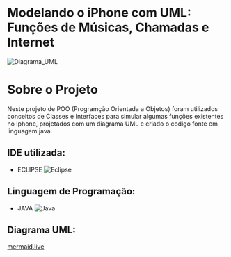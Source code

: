 # Modelando o iPhone com UML: Funções de Músicas, Chamadas e Internet

![Diagrama_UML](https://github.com/user-attachments/assets/bcba84be-bcae-4c4b-ab19-64568085205d)

# Sobre o Projeto
Neste projeto de POO (Programção Orientada a Objetos) foram utilizados conceitos de Classes e Interfaces para simular algumas funções existentes no Iphone,
projetados com um diagrama UML e criado o codigo fonte em linguagem java.

## IDE utilizada: 
* ECLIPSE ![Eclipse](https://img.shields.io/badge/Eclipse-FE7A16.svg?style=for-the-badge&logo=Eclipse&logoColor=white)

## Linguagem de Programação:
* JAVA ![Java](https://img.shields.io/badge/java-%23ED8B00.svg?style=for-the-badge&logo=openjdk&logoColor=white)

## Diagrama UML: 
[mermaid.live](https://mermaid.js.org/) 
